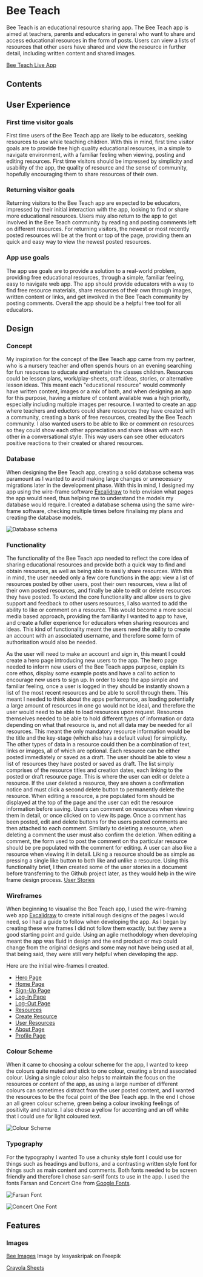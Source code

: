 # Bee Teach

Bee Teach is an educational resource sharing app. The Bee Teach app is aimed at teachers, parents and educators in general who want to share and access educational resources in the form of posts. Users can view a lists of resources that other users have shared and view the resource in further detail, including written content and shared images.

[Bee Teach Live App](https://bee-teach-95df758315f5.herokuapp.com/)

## Contents

## User Experience

### First time visitor goals
First time users of the Bee Teach app are likely to be educators, seeking resources to use while teaching children. With this in mind, first time visitor goals are to provide free high quality educational resources, in a simple to navigate environment, with a familiar feeling when viewing, posting and editing resources. First time visitors should be impressed by simplicity and usability of the app, the quality of resource and the sense of community, hopefully encouraging them to share resources of their own.

### Returning visitor goals
Returning visitors to the Bee Teach app are expected to be educators, impressed by their initial interaction with the app, looking to find or share more educational resources. Users may also return to the app to get involved in the Bee Teach community by reading and posting comments left on different resources. For returning visitors, the newest or most recently posted resources will be at the front or top of the page, providing them an quick and easy way to view the newest posted resources.

### App use goals
The app use goals are to provide a solution to a real-world problem, providing free educational resources, through a simple, familiar feeling, easy to navigate web app. The app should provide educators with a way to find free resource materials, share resources of their own through images, written content or links, and get involved in the Bee Teach community by posting comments. Overall the app should be a helpful free tool for all educators.

## Design

### Concept
My inspiration for the concept of the Bee Teach app came from my partner, who is a nursery teacher and often spends hours on an evening searching for fun resources to educate and entertain the classes children. Resources could be lesson plans, work/play-sheets, craft ideas, stories, or alternative lesson ideas. This meant each "educational resource" would commonly have written content, images or a mix of both, and when designing an app for this purpose, having a mixture of content available was a high priority, especially including multiple images per resource. I wanted to create an app where teachers and eductors could share resources they have created with a community, creating a bank of free resources, created by the Bee Teach community. I also wanted users to be able to like or comment on resources so they could show each other appreciation and share ideas with each other in a conversational style. This way users can see other educators positive reactions to their created or shared resources.

### Database
When designing the Bee Teach app, creating a solid database schema was paramount as I wanted to avoid making large changes or unnecessary migrations later in the development phase. With this in mind, I designed my app using the wire-frame software [Excalidraw](https://excalidraw.com/) to help envision what pages the app would need, thus helping me to understand the models my database would require. I created a database schema using the same wire-frame software, checking multiple times before finalising my plans and creating the database models. 

![Database schema](/docmedia/wireframes/db-schema.png)

### Functionality
The functionality of the Bee Teach app needed to reflect the core idea of sharing educational resources and provide both a quick way to find and obtain resources, as well as being able to easily share resources. With this in mind, the user needed only a few core functions in the app: view a list of resources posted by other users, post their own resources, view a list of their own posted resources, and finally be able to edit or delete resources they have posted. To extend the core functionality and allow users to give support and feedback to other users resources, I also wanted to add the ability to like or comment on a resource. This would become a more social media based approach, providing the familiarity I wanted to app to have, and create a fuller experience for educators when sharing resources and ideas. This kind of functionality meant the users need the ability to create an account with an associated username, and therefore some form of authorisation would also be needed.

As the user will need to make an account and sign in, this meant I could create a hero page introducing new users to the app. The hero page needed to inform new users of the Bee Teach apps purpose, explain its core ethos, display some example posts and have a call to action to encourage new users to sign up. 
In order to keep the app simple and familiar feeling, once a user is logged in they should be instantly shown a list of the most recent resources and be able to scroll through them. This meant I needed to think about the apps performance, as loading potentially a large amount of resources in one go would not be ideal, and therefore the user would need to be able to load resources upon request.
Resources themselves needed to be able to hold different types of information or data depending on what that resource is, and not all data may be needed for all resources. This meant the only mandatory resource information would be the title and the key-stage (which also has a default value) for simplicity. The other types of data in a resource could then be a combination of text, links or images, all of which are optional. Each resource can be either posted immediately or saved as a draft.
The user should be able to view a list of resources they have posted or saved as draft. The list simply comprises of the resource titles and creation dates, each linking to the posted or draft resource page. This is where the user can edit or delete a resource. If the user deleted a resource, they are shown a confirmation notice and must click a second delete button to permanently delete the resource. When editing a resource, a pre populated form should be displayed at the top of the page and the user can edit the resource information before saving.
Users can comment on resources when viewing them in detail, or once clicked on to view its page. Once a comment has been posted, edit and delete buttons for the users posted comments are then attached to each comment. Similarly to deleting a resource, when deleting a comment the user must also confirm the deletion. When editing a comment, the form used to post the comment on tha particular resource should be pre populated with the comment for editing.
A user can also like a resource when viewing it in detail. Liking a resource should be as simple as pressing a single like button to both like and unlike a resource.
Using this functionality brief, I then created some of the user stories in a document before transferring to the Github project later, as they would help in the wire frame design process. [User Stories](/docmedia/wireframes/user-stories.png)

### Wireframes
When beginning to visualise the Bee Teach app, I used the wire-framing web app [Excalidraw](https://excalidraw.com/) to create initial rough designs of the pages I would need, so I had a guide to follow when developing the app. As I began by creating these wire frames I did not follow them exactly, but they were a good starting point and guide. Using an agile methodology when developing meant the app was fluid in design and the end product or mvp could change from the original designs and some may not have being used at all, that being said, they were still very helpful when developing the app.

Here are the initial wire-frames I created.
- [Hero Page](/docmedia/wireframes/wireframe-hero.png)
- [Home Page](/docmedia/wireframes/wireframe-home.png)
- [Sign-Up Page](/docmedia/wireframes/wireframe-signup.png)
- [Log-In Page](/docmedia/wireframes/wireframe-login.png)
- [Log-Out Page](/docmedia/wireframes/wireframe-logout.png)
- [Resources](/docmedia/wireframes/wireframe-posts.png)
- [Create Resource](/docmedia/wireframes/wireframe-createpost.png)
- [User Resources](/docmedia/wireframes/wireframe-usersposts.png)
- [About Page](/docmedia/wireframes/wireframe-about.png)
- [Profile Page](/docmedia/wireframes/wireframe-signup.png)

### Colour Scheme
When it came to choosing a colour scheme for the app, I wanted to keep the colours quite muted and stick to one colour, creating a brand associated colour. Using a single colour also helps to maintain the focus on the resources or content of the app, as using a large number of different colours can sometimes distract from the user posted content, and I wanted the resources to be the focal point of the Bee Teach app. In the end I chose an all green colour scheme, green being a colour invoking feelings of positivity and nature. I also chose a yellow for accenting and an off white that i could use for light coloured text.

![Colour Scheme](/docmedia/designs/colour-scheme.png)

### Typography
For the typography I wanted To use a chunky style font I could use for things such as headings and buttons, and a contrasting written style font for things such as main content and comments. Both fonts needed to be screen friendly and therefore I chose san-serif fonts to use in the app. I used the fonts Farsan and Concert One from [Google Fonts](https://fonts.google.com/).

![Farsan Font](/docmedia/designs/farsan-font.png)

![Concert One Font](/docmedia/designs/concert-font.png)

## Features

###



### Images

[Bee Images](https://www.freepik.com/free-vector/cute-bees-set_18737678.htm#fromView=image_search_similar&page=1&position=1&uuid=0106aee3-1cfd-4e2b-837d-901652d8cfc9) Image by lesyaskripak on Freepik

[Crayola Sheets](https://www.crayola.com/free-coloring-pages/make-and-play/cut-and-color-coloring-pages/)
